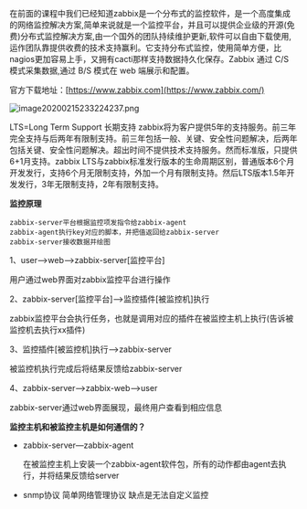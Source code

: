 在前面的课程中我们已经知道zabbix是一个分布式的监控软件，是一个高度集成的网络监控解决方案,简单来说就是一个监控平台，并且可以提供企业级的开源(免费)分布式监控解决方案,由一个国外的团队持续维护更新,软件可以自由下载使用,运作团队靠提供收费的技术支持赢利。它支持分布式监控，使用简单方便，比nagios更加容易上手，又拥有cacti那样支持数据持久化保存。Zabbix 通过 C/S 模式采集数据,通过 B/S 模式在 web 端展示和配置。

官方下载地址：[https://www.zabbix.com](https://www.zabbix.com/)

![image20200215233224237.png](https://www.zutuanxue.com:8000/static/media/images/2020/10/24/1603528388290.png)

LTS=Long Term Support 长期支持 zabbix将为客户提供5年的支持服务。前三年完全支持与后两年有限制支持。前三年包括一般、关键、安全性问题解决，后两年包括关键、安全性问题解决。超出时间不提供技术支持服务。然而标准版，只提供6+1月支持。zabbix LTS与zabbix标准发行版本的生命周期区别，普通版本6个月开发发行，支持6个月无限制支持，外加一个月有限制支持。然后LTS版本1.5年开发发行，3年无限制支持，2年有限制支持。

**监控原理**

```
zabbix-server平台根据监控项发指令给zabbix-agent
zabbix-agent执行key对应的脚本，并把值返回给zabbix-server
zabbix-server接收数据并绘图
```

1、user—>web—>zabbix-server[监控平台]

用户通过web界面对zabbix监控平台进行操作

2、zabbix-server[监控平台]—>监控插件[被监控机]执行

zabbix监控平台会执行任务，也就是调用对应的插件在被监控主机上执行(告诉被监控机去执行xx插件)

3、监控插件[被监控机]执行–>zabbix-server

被监控机执行完成后将结果反馈给zabbix-server

4、zabbix-server—>zabbix-web—>user

zabbix-server通过web界面展现，最终用户查看到相应信息

**监控主机和被监控主机是如何通信的？**

- zabbix-server—zabbix-agent

	在被监控主机上安装一个zabbix-agent软件包，所有的动作都由agent去执行，并将结果反馈给server

- snmp协议 简单网络管理协议 缺点是无法自定义监控